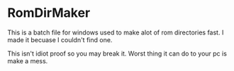 # RomDirMaker
This is a batch file for windows used to make alot of rom directories fast. I made it becuase I couldn't find one.

This isn't idiot proof so you may break it. Worst thing it can do to your pc is make a mess.
